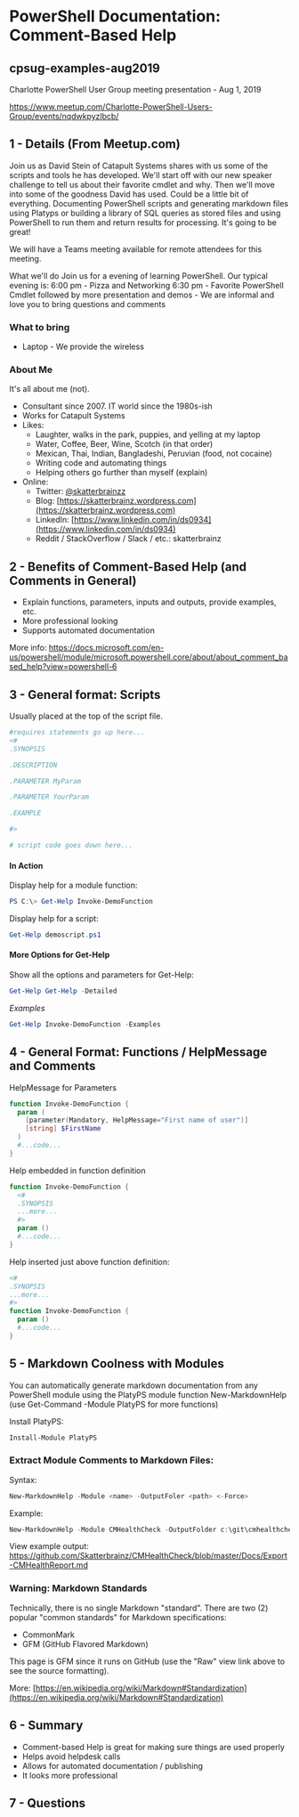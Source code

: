 # PowerShell Documentation: Comment-Based Help

## cpsug-examples-aug2019

Charlotte PowerShell User Group meeting presentation - Aug 1, 2019

https://www.meetup.com/Charlotte-PowerShell-Users-Group/events/nqdwkpyzlbcb/

## 1 - Details (From Meetup.com)

Join us as David Stein of Catapult Systems shares with us some of the scripts and tools he has developed. We'll start off with our new speaker challenge to tell us about their favorite cmdlet and why. Then we'll move into some of the goodness David has used. Could be a little bit of everything. Documenting PowerShell scripts and generating markdown files using Platyps or building a library of SQL queries as stored files and using PowerShell to run them and return results for processing. It's going to be great!

We will have a Teams meeting available for remote attendees for this meeting.

What we'll do
Join us for a evening of learning PowerShell. Our typical evening is:
6:00 pm - Pizza and Networking
6:30 pm - Favorite PowerShell Cmdlet followed by more presentation and demos - We are informal and love you to bring questions and comments

### What to bring

* Laptop - We provide the wireless

### About Me

It's all about me (not).

* Consultant since 2007. IT world since the 1980s-ish
* Works for Catapult Systems
* Likes:
  * Laughter, walks in the park, puppies, and yelling at my laptop
  * Water, Coffee, Beer, Wine, Scotch (in that order)
  * Mexican, Thai, Indian, Bangladeshi, Peruvian (food, not cocaine)
  * Writing code and automating things
  * Helping others go further than myself (explain)
* Online:
  * Twitter: [@skatterbrainzz](https://twitter.com/skatterbrainzz)
  * Blog: [https://skatterbrainz.wordpress.com](https://skatterbrainz.wordpress.com)
  * LinkedIn: [https://www.linkedin.com/in/ds0934](https://www.linkedin.com/in/ds0934)
  * Reddit / StackOverflow / Slack / etc.: skatterbrainz

## 2 - Benefits of Comment-Based Help (and Comments in General)

* Explain functions, parameters, inputs and outputs, provide examples, etc.
* More professional looking
* Supports automated documentation

More info: https://docs.microsoft.com/en-us/powershell/module/microsoft.powershell.core/about/about_comment_based_help?view=powershell-6

## 3 - General format: Scripts

Usually placed at the top of the script file.

```powershell
#requires statements go up here...
<#
.SYNOPSIS

.DESCRIPTION

.PARAMETER MyParam

.PARAMETER YourParam

.EXAMPLE

#>

# script code goes down here...
```

#### In Action

Display help for a module function:

```powershell
PS C:\> Get-Help Invoke-DemoFunction
```

Display help for a script:

```powershell
Get-Help demoscript.ps1
```

#### More Options for Get-Help

Show all the options and parameters for Get-Help:

```powershell
Get-Help Get-Help -Detailed
```

_Examples_

```powershell
Get-Help Invoke-DemoFunction -Examples
```

## 4 - General Format: Functions / HelpMessage and Comments

HelpMessage for Parameters

```powershell
function Invoke-DemoFunction {
  param (
    [parameter(Mandatory, HelpMessage="First name of user")]
    [string] $FirstName
  )
  #...code...
}
```

Help embedded in function definition

```powershell
function Invoke-DemoFunction {
  <#
  .SYNOPSIS
  ...more...
  #>
  param ()
  #...code...
}
```

Help inserted just above function definition:

```powershell
<#
.SYNOPSIS
...more...
#>
function Invoke-DemoFunction {
  param ()
  #...code...
}
```

## 5 - Markdown Coolness with Modules

You can automatically generate markdown documentation from any PowerShell module using the PlatyPS module function New-MarkdownHelp (use Get-Command -Module PlatyPS for more functions)

Install PlatyPS:

```powershell
Install-Module PlatyPS
```

### Extract Module Comments to Markdown Files:

Syntax:

```powershell
New-MarkdownHelp -Module <name> -OutputFoler <path> <-Force>
```

Example:

```powershell
New-MarkdownHelp -Module CMHealthCheck -OutputFolder c:\git\cmhealthcheck\docs -Force
```

View example output: https://github.com/Skatterbrainz/CMHealthCheck/blob/master/Docs/Export-CMHealthReport.md

### Warning: Markdown Standards

Technically, there is no single Markdown "standard".  There are two (2) popular "common standards" for Markdown specifications:

* CommonMark
* GFM (GitHub Flavored Markdown)

This page is GFM since it runs on GitHub (use the "Raw" view link above to see the source formatting).

More: [https://en.wikipedia.org/wiki/Markdown#Standardization](https://en.wikipedia.org/wiki/Markdown#Standardization)

## 6 - Summary

* Comment-based Help is great for making sure things are used properly
* Helps avoid helpdesk calls
* Allows for automated documentation / publishing
* It looks more professional

## 7 - Questions
